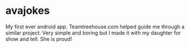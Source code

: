# avajokes
My first ever android app. Teamtreehouse.com helped guide me through a similar project. Very simple and boring but I made it with my daughter for show and tell. She is proud!
